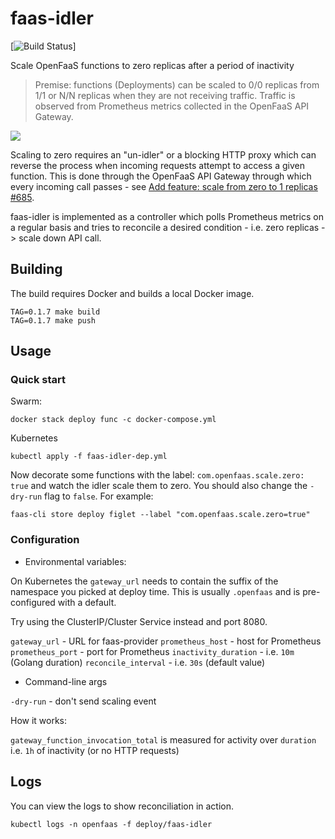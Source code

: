 # faas-idler

[![Build Status](https://travis-ci.org/openfaas-incubator/faas-idler.svg?branch=master)]

Scale OpenFaaS functions to zero replicas after a period of inactivity

> Premise: functions (Deployments) can be scaled to 0/0 replicas from 1/1 or N/N replicas when they are not receiving traffic. Traffic is observed from Prometheus metrics collected in the OpenFaaS API Gateway.

![](./docs/faas-idler.png)

Scaling to zero requires an "un-idler" or a blocking HTTP proxy which can reverse the process when incoming requests attempt to access a given function. This is done through the OpenFaaS API Gateway through which every incoming call passes - see [Add feature: scale from zero to 1 replicas #685](https://github.com/openfaas/faas/pull/685).

faas-idler is implemented as a controller which polls Prometheus metrics on a regular basis and tries to reconcile a desired condition - i.e. zero replicas -> scale down API call.

## Building

The build requires Docker and builds a local Docker image.

```
TAG=0.1.7 make build
TAG=0.1.7 make push
```

## Usage

### Quick start

Swarm:

```
docker stack deploy func -c docker-compose.yml
```

Kubernetes

```
kubectl apply -f faas-idler-dep.yml
```

Now decorate some functions with the label: `com.openfaas.scale.zero: true` and watch the idler scale them to zero. You should also change the `-dry-run` flag to `false`. For example:

```
faas-cli store deploy figlet --label "com.openfaas.scale.zero=true"
```

### Configuration

* Environmental variables:

On Kubernetes the `gateway_url` needs to contain the suffix of the namespace you picked at deploy time. This is usually `.openfaas` and is pre-configured with a default.

Try using the ClusterIP/Cluster Service instead and port 8080.

`gateway_url` - URL for faas-provider
`prometheus_host` - host for Prometheus
`prometheus_port` - port for Prometheus
`inactivity_duration` - i.e. `10m` (Golang duration)
`reconcile_interval` - i.e. `30s` (default value)


* Command-line args

`-dry-run` - don't send scaling event 

How it works:

`gateway_function_invocation_total` is measured for activity over `duration` i.e. `1h` of inactivity (or no HTTP requests)

## Logs

You can view the logs to show reconciliation in action.

```
kubectl logs -n openfaas -f deploy/faas-idler
```

